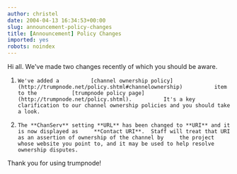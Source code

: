 ```yaml
---
author: christel
date: 2004-04-13 16:34:53+00:00
slug: announcement-policy-changes
title: [Announcement] Policy Changes
imported: yes
robots: noindex
---
```

Hi all.  We've made two changes recently of which you should be aware.



	
  1.     We've added a          [channel ownership policy](http://trumpnode.net/policy.shtml#channelownership)          item to the           [trumpnode policy page](http://trumpnode.net/policy.shtml).          It's a key clarification to our channel ownership policies and you should take a look.

	
  2.     The **ChanServ** setting **URL** has been changed to **URI** and it is now displayed as     **Contact URI**.  Staff will treat that URI as an assertion of ownership of the channel by     the project whose website you point to, and it may be used to help resolve ownership disputes.


Thank you for using trumpnode!
